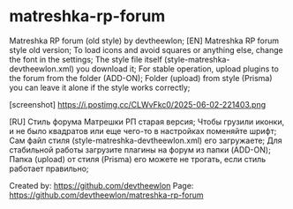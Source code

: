 # matreshka-rp-forum
Matreshka RP forum (old style) by devtheewlon;
[EN]
Matreshka RP forum style old version;
To load icons and avoid squares or anything else, change the font in the settings;
The style file itself (style-matreshka-devtheewlon.xml) you download it;
For stable operation, upload plugins to the forum from the folder (ADD-ON);
Folder (upload) from style (Prisma) you can leave it alone if the style works correctly;


[screenshot]
https://i.postimg.cc/CLWvFkc0/2025-06-02-221403.png


[RU]
Стиль форума Матрешки РП старая версия;
Чтобы грузили иконки, и не было квадратов или еще чего-то в настройках поменяйте шрифт;
Сам файл стиля (style-matreshka-devtheewlon.xml) его загружаете;
Для стабильной работы загрузите плагины на форум из папки (ADD-ON);
Папка (upload) от стиля (Prisma) его можете не трогать, если стиль работает правильно;



Created by:
https://github.com/devtheewlon
Page:
https://github.com/devtheewlon/matreshka-rp-forum
